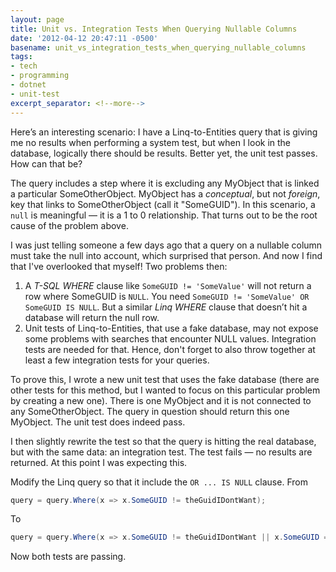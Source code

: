 ```yaml
---
layout: page
title: Unit vs. Integration Tests When Querying Nullable Columns
date: '2012-04-12 20:47:11 -0500'
basename: unit_vs_integration_tests_when_querying_nullable_columns
tags:
- tech
- programming
- dotnet
- unit-test
excerpt_separator: <!--more-->
---
```


Here&rsquo;s an interesting scenario: I have a Linq-to-Entities query that is
giving me no results when performing a system test, but when I look in the
database, logically there should be results. Better yet, the unit test passes.
How can that be?

<!--more-->

The query includes a step where it is excluding any MyObject that is linked a
particular SomeOtherObject. MyObject has a _conceptual_, but not _foreign_, key
that links to SomeOtherObject (call it "SomeGUID"). In this scenario, a `null`
is meaningful &mdash; it is a 1 to 0 relationship. That turns out to be the root
cause of the problem above.

I was just telling someone a few days ago that a query on a nullable column must
take the null into account, which surprised that person. And now I find that
I've overlooked that myself! Two problems then:

1. A _T-SQL WHERE_ clause like `SomeGUID !=
'SomeValue'` will not return a row where SomeGUID
is `NULL`. You need `SomeGUID !=
'SomeValue' OR SomeGUID IS NULL`. But a similar
_Linq WHERE_ clause that doesn&rsquo;t hit a database will
return the null row.
1. Unit tests of Linq-to-Entities, that use a fake database, may
not expose some problems with searches that encounter NULL values.
Integration tests are needed for that. Hence, don't forget to also
throw together at least a few integration tests for your
queries.

To prove this, I wrote a new unit test that uses the fake
database (there are other tests for this method, but I wanted to
focus on this particular problem by creating a new one). There is
one MyObject and it is not connected to any SomeOtherObject. The
query in question should return this one MyObject. The unit test
does indeed pass.

I then slightly rewrite the test so that the query is hitting
the real database, but with the same data: an integration test. The
test fails &mdash; no results are returned. At this point I was
expecting this.

Modify the Linq query so that it include the `OR ...
IS NULL` clause. From

```csharp
query = query.Where(x => x.SomeGUID != theGuidIDontWant);
```

To

```csharp
query = query.Where(x => x.SomeGUID != theGuidIDontWant || x.SomeGUID == null);
```

Now both tests are passing.
